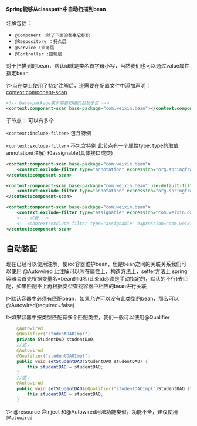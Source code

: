 #### Spring能够从classpath中自动扫描到bean

注解包括：
- `@Component :除了下面的都拿它标识`
- `@Respository ：持久层`
- `@Service :业务层`
- `@Controller :控制层`

对于扫描到的bean，默认id就是类名首字母小写，当然我们也可以通过value属性指定bean

?>当在类上使用了特定注解后，还需要在配置文件中添加声明：<context:component-scan>

```xml
<!-- base-package表示需要扫描的包及子包 -->
<context:component-scan base-package="com.weixin.bean"></context:component-scan>
```

子节点： 可以有多个

`<context:include-filter>`  包含特例

`<context:exclude-filter>` 不包含特例
此节点有一个属性type: type的取值annotation(注解) 和assignable(具体接口或类)
```xml
<context:component-scan base-package="com.weixin.bean">
	<context:exclude-filter type="annotation" expression="org.springframework.stereotype.Component"/>
</context:component-scan>
```
```xml
<context:component-scan base-package="com.weixin.bean" use-default-filters="false">
    <context:exclude-filter type="annotation" expression="org.springframework.stereotype.Component"/>
</context:component-scan>
```
```xml
<context:component-scan base-package="com.weixin.bean">
	<context:exclude-filter type="assignable" expression="com.weixin.dao.StudentDAO"/>
    <!-- 或者 -->
    <!--<context:exclude-filter type="assignable" expression="com.weixin.dao.impl.StudentDAOImpl"/> -->
</context:component-scan>
```

## 自动装配

现在已经可以使用注解，使ioc容器维护bean，但是bean之间的关联关系我们可以使用 @Autowired
此注解可以写在属性上，构造方法上，setter方法上
spring容器会首先根据变量名=bean的id名(此处id必须是手动指定的，默认的不行)去匹配，如果匹配不上再根据类型查找容器中相应的bean进行关联

!>默认容器中必须有匹配bean，如果允许可以没有此类型的bean，那么可以@Autowired(required=false)

!>如果容器中按类型匹配有多个匹配类型，我们一般可以使用@Qualifier
```java
	@Autowired
	@Qualifier("studentDAOImpl")
	private StudentDAO studentDAO;
    //或：
    @Autowired
	@Qualifier("studentDAOImpl")
	public void setStudentDAO(StudentDAO studentDAO) {
		this.studentDAO = studentDAO;
	}
    //或：
    @Autowired
	public void setStudentDAO(@Qualifier("studentDAOImpl")StudentDAO studentDAO) {
		this.studentDAO = studentDAO;
	}
```

?> @resource @Inject 和@Autowired用法功能类似，功能不全，建议使用`@Autowired`